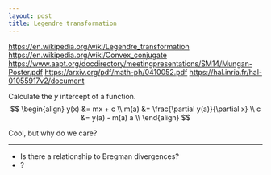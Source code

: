 ```yaml
---
layout: post
title: Legendre transformation
---
```


<!-- link: https://nbviewer.jupyter.org/gist/act65/9206f0b58f8f401db053504f6324cd17 -->


https://en.wikipedia.org/wiki/Legendre_transformation
https://en.wikipedia.org/wiki/Convex_conjugate
https://www.aapt.org/docdirectory/meetingpresentations/SM14/Mungan-Poster.pdf
https://arxiv.org/pdf/math-ph/0410052.pdf
https://hal.inria.fr/hal-01055917v2/document

Calculate the $y$ intercept of a function.
$$
\begin{align}
y(x) &= mx + c \\
m(a) &= \frac{\partial y(a)}{\partial x} \\
c &= y(a) - m(a) a \\
\end{align}
$$

Cool, but why do we care?



***

- Is there a relationship to Bregman divergences?
- ?
